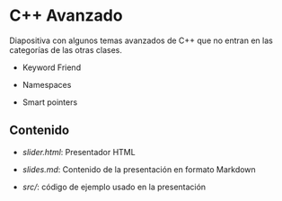 # C++ Avanzado

Diapositiva con algunos temas avanzados de C++ que no entran en las categorías de las otras clases.

* Keyword Friend

* Namespaces

* Smart pointers

## Contenido

* *slider.html*: Presentador HTML

* *slides.md*: Contenido de la presentación en formato Markdown

* *src/*: código de ejemplo usado en la presentación

